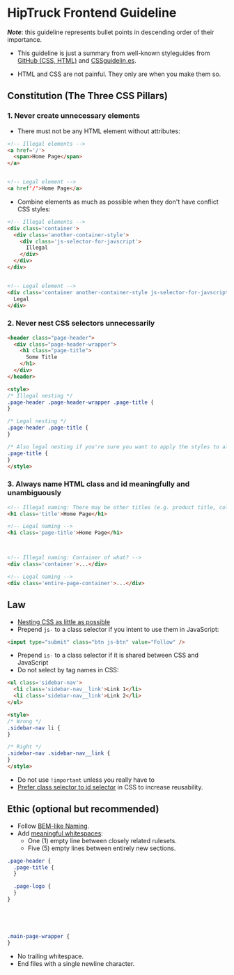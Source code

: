 # HipTruck Frontend Guideline

___Note___: this guideline represents bullet points in descending order of their importance.

* This guideline is just a summary from well-known styleguides from [GitHub (CSS, HTML)](https://github.com/styleguide) and [CSSguidelin.es](http://cssguidelin.es/).

* HTML and CSS are not painful. They only are when you make them so.



## Constitution (The Three CSS Pillars)
### 1. Never create unnecessary elements

- There must not be any HTML element without attributes:

``` html
<!-- Illegal elements -->
<a href='/'>
  <span>Home Page</span>
</a>


<!-- Legal element -->
<a href'/'>Home Page</a>

```

- Combine elements as much as possible when they don't have conflict CSS styles:

``` html
<!-- Illegal elements -->
<div class='container'>
  <div class='another-container-style'>
  	<div class='js-selector-for-javscript'>
      Illegal
    </div>
  </div>
</div>


<!-- Legal element -->
<div class='container another-container-style js-selector-for-javscript'>
  Legal
</div>
```

### 2. Never nest CSS selectors unnecessarily
``` html
<header class="page-header">
  <div class="page-header-wrapper">
    <h1 class="page-title">
      Some Title
    </h1>
  </div>
</header>

<style>
/* Illegal nesting */
.page-header .page-header-wrapper .page-title {
}

/* Legal nesting */
.page-header .page-title {
}

/* Also legal nesting if you're sure you want to apply the styles to all page-title */
.page-title {
}
</style>
```
### 3. Always name HTML class and id meaningfully and unambiguously
``` html
<!-- Illegal naming: There may be other titles (e.g. product title, collection title) -->
<h1 class='title'>Home Page</h1>

<!-- Legal naming -->
<h1 class='page-title'>Home Page</h1>



<!-- Illegal naming: Container of what? -->
<div class='container'>...</div>

<!-- Legal naming -->
<div class='entire-page-container'>...</div>
```

## Law
* [Nesting CSS as little as possible](http://cssguidelin.es/#keep-it-low-at-all-times)
* Prepend `js-` to a class selector if you intent to use them in JavaScript:
``` html
<input type="submit" class="btn js-btn" value="Follow" />
``` 

* Prepend `is-` to a class selector if it is shared between CSS and JavaScript
* Do not select by tag names in CSS:
```html
<ul class='sidebar-nav'>
  <li class='sidebar-nav__link'>Link 1</li>
  <li class='sidebar-nav__link'>Link 2</li>
</ul>

<style>
/* Wrong */
.sidebar-nav li {
}

/* Right */
.sidebar-nav .sidebar-nav__link {
}
</style>
```

* Do not use `!important` unless you really have to
* [Prefer class selector to id selector](http://cssguidelin.es/#ids-in-css) in CSS to increase reusability.


## Ethic (optional but recommended)
* Follow [BEM-like Naming](http://cssguidelin.es/#bem-like-naming).
* Add [meaningful whitespaces](http://cssguidelin.es/#meaningful-whitespace):
  * One (1) empty line between closely related rulesets.
  * Five (5) empty lines between entirely new sections.
``` scss
.page-header {
  .page-title {
  }

  .page-logo {
  }
}





.main-page-wrapper {
}
```

* No trailing whitespace.
* End files with a single newline character.

